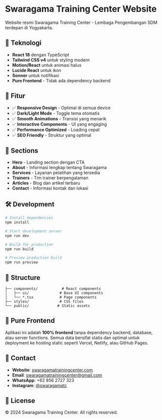 # Swaragama Training Center Website

Website resmi Swaragama Training Center - Lembaga Pengembangan SDM terdepan di Yogyakarta.

## 🚀 Teknologi

- **React 18** dengan TypeScript
- **Tailwind CSS v4** untuk styling modern
- **Motion/React** untuk animasi halus
- **Lucide React** untuk ikon
- **Sonner** untuk notifikasi
- **Pure Frontend** - Tidak ada dependency backend

## 🌟 Fitur

- ✅ **Responsive Design** - Optimal di semua device
- ✅ **Dark/Light Mode** - Toggle tema otomatis
- ✅ **Smooth Animations** - Transisi yang menarik
- ✅ **Interactive Components** - UI yang engaging
- ✅ **Performance Optimized** - Loading cepat
- ✅ **SEO Friendly** - Struktur yang optimal

## 🎨 Sections

- **Hero** - Landing section dengan CTA
- **About** - Informasi lengkap tentang Swaragama
- **Services** - Layanan pelatihan yang tersedia
- **Trainers** - Tim trainer berpengalaman
- **Articles** - Blog dan artikel terbaru
- **Contact** - Informasi kontak dan lokasi

## 🛠️ Development

```bash
# Install dependencies
npm install

# Start development server
npm run dev

# Build for production
npm run build

# Preview production build
npm run preview
```

## 📁 Structure

```
├── components/           # React components
│   ├── ui/              # Base UI components
│   └── *.tsx            # Page components
├── styles/              # CSS files
└── public/             # Static assets
```

## 🎯 Pure Frontend

Aplikasi ini adalah **100% frontend** tanpa dependency backend, database, atau server functions. Semua data bersifat statis dan optimal untuk deployment ke hosting static seperti Vercel, Netlify, atau GitHub Pages.

## 📱 Contact

- **Website**: [swaragamatrainingcenter.com](https://swaragamatrainingcenter.com)
- **Email**: swaragamatrainingcenter@gmail.com
- **WhatsApp**: +62 856 2727 323
- **Instagram**: [@swaragamatc](https://instagram.com/swaragamatc)

## 📄 License

© 2024 Swaragama Training Center. All rights reserved.